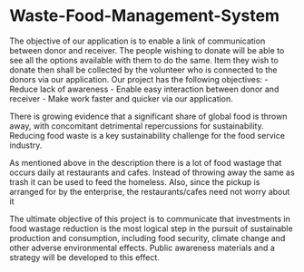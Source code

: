 # Waste-Food-Management-System
The objective of our application is to enable a link of communication between donor and receiver.
The people wishing to donate will be able to see all the options available with them to do the same. Item they wish to donate then shall be collected by the volunteer who is connected to the donors via our application.
Our project has the following objectives:
	      - Reduce lack of awareness
  	      - Enable easy interaction between donor and receiver
	      - Make work faster and quicker via our application.

There is growing evidence that a significant share of global food is thrown away, with concomitant detrimental repercussions for sustainability. Reducing food waste is a key sustainability challenge for the food service industry. 

As mentioned above in the description there is a lot of food wastage that occurs daily at restaurants and cafes. Instead of throwing away the same as trash it can be used to feed the homeless. Also, since the pickup is arranged for by the enterprise, the restaurants/cafes need not worry about it

The ultimate objective of this project is to communicate that investments in food wastage reduction is the most logical step in the pursuit of sustainable production and consumption, including food security, climate change and other adverse environmental effects. Public awareness materials and a strategy will be developed to this effect.

